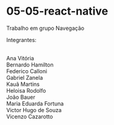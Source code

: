 # 05-05-react-native
Trabalho em grupo Navegação

Integrantes:

</br>
Ana Vitória
</br>
Bernardo Hamilton
</br>
Federico Calloni
</br>
Gabriel Zanela
</br>
Kauã Martins
</br>
Heloisa Rodolfo
</br>
João Bauer
</br>
Maria Eduarda Fortuna
</br>
Victor Hugo de Souza
</br>
Vicenzo Cazarotto
